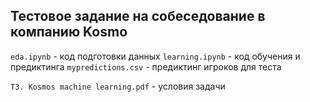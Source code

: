 Тестовое задание на собеседование в компанию Kosmo
-----

`eda.ipynb` - код подготовки данных
`learning.ipynb` - код обучения и предиктинга
`mypredictions.csv` - предиктинг игроков для теста

`ТЗ. Kosmos machine learning.pdf` - условия задачи 